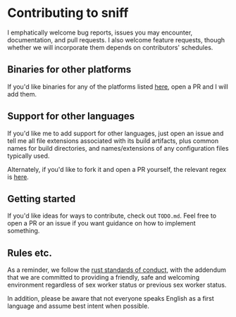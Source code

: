 # Contributing to sniff

I emphatically welcome bug reports, issues you may encounter, documentation, and pull requests. I also welcome feature
requests, though whether we will incorporate them depends on contributors'
schedules.

## Binaries for other platforms

If you'd like binaries for any of the platforms listed
[here](https://github.com/japaric/cross), open a PR and I will add them.

## Support for other languages

If you'd like me to add support for other languages, just open an issue and tell
me all file extensions associated with its build artifacts, plus common names
for build directories, and names/extensions of any configuration files typically
used.

Alternately, if you'd like to fork it and open a PR yourself, the relevant regex is
[here](https://github.com/vmchale/file-sniffer/blob/master/src/walk_parallel/single_threaded.rs#L73).

## Getting started

If you'd like ideas for ways to contribute, check out `TODO.md`. Feel free to
open a PR or an issue if you want guidance on how to implement something.

## Rules etc.
As a reminder, we follow the [rust standards of
conduct](https://www.rust-lang.org/en-US/conduct.html), with the addendum that
we are committed to providing a friendly, safe and welcoming environment
regardless of sex worker status or previous sex worker status.

In addition, please be aware that not everyone speaks English as a first
language and assume best intent when possible.
